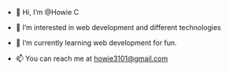 - 👋 Hi, I’m @Howie C
- 👀 I’m interested in web development and different technologies 
- 🌱 I’m currently learning web development for fun. 

- 📫 You can reach me at howie3101@gmail.com

<!---
JoyfulReindeer/Ho is a ✨ special ✨ repository because its `README.md` (this file) appears on your GitHub profile.
You can click the Preview link to take a look at your changes.
--->
